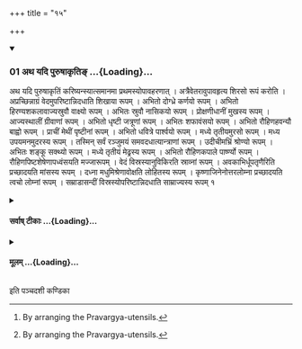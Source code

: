 +++
title = "१५"

+++

<div class="js_include" includetitle="true" newlevelforh1="3" unfilled url="/vedAH_yajuH/taittirIyam/sUtram/ApastambaH/shrautam/vishvAsa-prastutiH/15/15/01_atha_yadi_puruShAkRti~N.md">
<details open><summary><h3>01 अथ यदि पुरुषाकृतिङ् ...{Loading}...</h3></summary>

अथ यदि पुरुषाकृतिं करिष्यन्स्यात्समानमा प्रथमस्योपावहरणात् । अत्रैवेतरावुपावहृत्य शिरसो रूपं करोति । अप्रच्छिन्नाग्रं वेदमुपरिष्टान्निदधाति शिखाया रूपम् । अभितो दोग्ध्रे कर्णयो रूपम् । अभितो हिरण्यशकलावाज्यस्रुवौ वाक्ष्यो रूपम् । अभितः स्रुवौ नासिकयो रूपम् । प्रोक्षणीधानीं मुखस्य रूपम् । आज्यस्थालीं ग्रीवाणां रूपम् । अभितो धृष्टी जत्रूणां रूपम् । अभितः शफावंसयो रूपम् । अभितो रौहिणहवन्यौ बाह्वो रूपम् । प्राचीं मेथीं पृष्टीनां रूपम् । अभितो धवित्रे पार्श्वयो रूपम् । मध्ये तृतीयमुरसो रूपम् । मध्य उपयमनमुदरस्य रूपम् । तस्मिन् सर्वं रञ्जुमयं समवदधात्यान्त्राणां रूपम् । उदीचीमभ्रिं श्रोण्यो रूपम् । अभितः शङ्कू सक्थ्यो रूपम् । मध्ये तृतीयं मेढ्रस्य रूपम् । अभितो रौहिणकपाले पार्ष्ण्यो रूपम् । रौहिणपिष्टशेषेणापध्वंसयति मज्जारूपम् । वेदं विस्रस्यानुविकिरति स्राव्नां रूपम् । अवकाभिर्धूपतृणैरिति प्रच्छादयति मांसस्य रूपम् । दध्ना मधुमिश्रेणावोक्षति लोहितस्य रूपम् । कृष्णाजिनेनोत्तरलोम्ना प्रच्छादयति त्वचो लोम्नां रूपम् । सम्राडासन्दीं विस्रस्योपरिष्टान्निदधाति साम्राज्यस्य रूपम् १
</details>
</div>
<div class="js_include collapsed" newlevelforh1="4" title="सर्वाष् टीकाः" unfilled url="/vedAH_yajuH/taittirIyam/sUtram/ApastambaH/shrautam/sarvASh_TIkAH/15/15/01_atha_yadi_puruShAkRti~N.md">
<details><summary><h4>सर्वाष् टीकाः ...{Loading}...</h4></summary>
<details><summary>थिते</summary>

1a. Now, if (the Adhvaryu) is going to make out a human form[^1] (the ritual) upto bringing and placing of the first Mahāvīra everything should be the same (as described above).  

[^1]: By arranging the Pravargya-utensils.  

1b. Having brought and placed  the other two Mahāvīras to the same spot, he makes out the form of the head. He places the grass-brush with its ends not cut, above it (and makes out) the form of the tufts of hair. He places the two milking pots (and makes out) the form of the two ears; (...) the two pieces of gold or the two spoons, for ghee on the (two) sides ... the two eyes; (...) the two spoons on the two sides (...) the (two) nostrils; (...) the ladle for the sprinkling water (...) the mouth; the vessel for ghee (...) the neck; (...) the two stirrring sticks on the (two) sides (...) the collar-bones; (...) the pair of tongs on the (two) sides (...) the two shouldrs; (...) the (two) ladles for offering the Rauhiṇa (-sacrificial-breads) on the (two) sides (...) (two) arms; (...) the peg to the east (...) ribs; (...) the (two) fans on the (two) sides (...) flanks; (...) in the middle third (fan) (...) the chest; (....) in the middle the supporting ladle (....) belly; (....) the everything made out of cords, within it (....) entrails; (....) the spade towards the north (...) the two buttocks; (...) the (two) pins on (the two) sides (...) the (two) thighs; (....) the third (pin) in the middle (....) the male organ; (...) the potsherds for the Rauhiṇa (-sacrificial breads) on the (two) sides (....) the two heels; he dusts (the various parts) with the remnants of the Rauhiṇa (-sacrificial-breads) (to make) the form of the nerves; having loosened the grass-brush he scatters, (he thereby makes out) the form of the muscles; he covers (the various parts with Avakā (plants) and blades of incense-grass (he thereby makes) the form of flesh; he sprinkles (the various parts) with curds mixed with honey (he thereby makes) the form of blood; He covers (the various parts) with the skin of black antelope with the hairy side of it upwards (he thereby makes) the form of skin and of hair; having dismantled the emperor's throne-seat, he places it upon (the figure); (he thereby gives) the form of imperial status (to the figure).[^1]   

[^1]: Cp. ŚB XIV.3.1.20-22.  

</details>
</details>
</div>
<div class="js_include collapsed" newlevelforh1="4" title="मूलम्" unfilled url="/vedAH_yajuH/taittirIyam/sUtram/ApastambaH/shrautam/mUlam/15/15/01_atha_yadi_puruShAkRti~N.md">
<details><summary><h4>मूलम् ...{Loading}...</h4></summary>

अथ यदि पुरुषाकृतिं करिष्यन्स्यात्समानमा प्रथमस्योपावहरणात् । अत्रैवेतरावुपावहृत्य शिरसो रूपं करोति । अप्रच्छिन्नाग्रं वेदमुपरिष्टान्निदधाति शिखाया रूपम् । अभितो दोग्ध्रे कर्णयो रूपम् । अभितो हिरण्यशकलावाज्यस्रुवौ वाक्ष्यो रूपम् । अभितः स्रुवौ नासिकयो रूपम् । प्रोक्षणीधानीं मुखस्य रूपम् । आज्यस्थालीं ग्रीवाणां रूपम् । अभितो धृष्टी जत्रूणां रूपम् । अभितः शफावंसयो रूपम् । अभितो रौहिणहवन्यौ बाह्वो रूपम् । प्राचीं मेथीं पृष्टीनां रूपम् । अभितो धवित्रे पार्श्वयो रूपम् । मध्ये तृतीयमुरसो रूपम् । मध्य उपयमनमुदरस्य रूपम् । तस्मिन् सर्वं रञ्जुमयं समवदधात्यान्त्राणां रूपम् । उदीचीमभ्रिं श्रोण्यो रूपम् । अभितः शङ्कू सक्थ्यो रूपम् । मध्ये तृतीयं मेढ्रस्य रूपम् । अभितो रौहिणकपाले पार्ष्ण्यो रूपम् । रौहिणपिष्टशेषेणापध्वंसयति मज्जारूपम् । वेदं विस्रस्यानुविकिरति स्राव्नां रूपम् । अवकाभिर्धूपतृणैरिति प्रच्छादयति मांसस्य रूपम् । दध्ना मधुमिश्रेणावोक्षति लोहितस्य रूपम् । कृष्णाजिनेनोत्तरलोम्ना प्रच्छादयति त्वचो लोम्नां रूपम् । सम्राडासन्दीं विस्रस्योपरिष्टान्निदधाति साम्राज्यस्य रूपम् १
</details>
</div>





  
इति पञ्चदशी कण्डिका 
